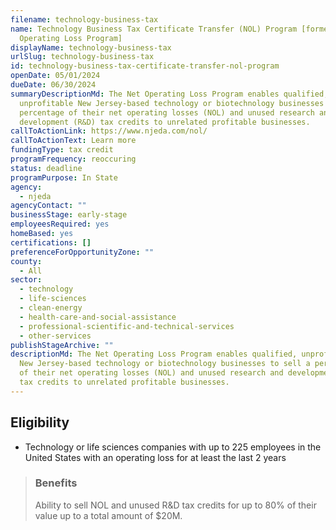 ```yaml
---
filename: technology-business-tax
name: Technology Business Tax Certificate Transfer (NOL) Program [formerly Net
  Operating Loss Program]
displayName: technology-business-tax
urlSlug: technology-business-tax
id: technology-business-tax-certificate-transfer-nol-program
openDate: 05/01/2024
dueDate: 06/30/2024
summaryDescriptionMd: The Net Operating Loss Program enables qualified,
  unprofitable New Jersey-based technology or biotechnology businesses to sell a
  percentage of their net operating losses (NOL) and unused research and
  development (R&D) tax credits to unrelated profitable businesses.
callToActionLink: https://www.njeda.com/nol/
callToActionText: Learn more
fundingType: tax credit
programFrequency: reoccuring
status: deadline
programPurpose: In State
agency:
  - njeda
agencyContact: ""
businessStage: early-stage
employeesRequired: yes
homeBased: yes
certifications: []
preferenceForOpportunityZone: ""
county:
  - All
sector:
  - technology
  - life-sciences
  - clean-energy
  - health-care-and-social-assistance
  - professional-scientific-and-technical-services
  - other-services
publishStageArchive: ""
descriptionMd: The Net Operating Loss Program enables qualified, unprofitable
  New Jersey-based technology or biotechnology businesses to sell a percentage
  of their net operating losses (NOL) and unused research and development (R&D)
  tax credits to unrelated profitable businesses.
---
```


## Eligibility

- Technology or life sciences companies with up to 225 employees in the United States with an operating loss for at least the last 2 years

> ### Benefits
>
> Ability to sell NOL and unused R&D tax credits for up to 80% of their value up to a total amount of $20M.
